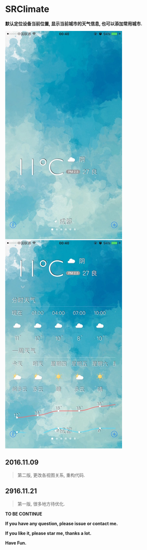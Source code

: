 # SRClimate

**默认定位设备当前位置, 显示当前城市的天气信息, 也可以添加常用城市.**

![image](./show1.jpg)
![image](./show2.jpg)

## 2016.11.09
> 第二版, 更改各视图关系, 重构代码.


## 2916.11.21
> 第一版, 很多地方待优化.

**TO BE CONTINUE**

**If you have any question, please issue or contact me.**

**If you like it, please star me, thanks a lot.**

**Have Fun.**